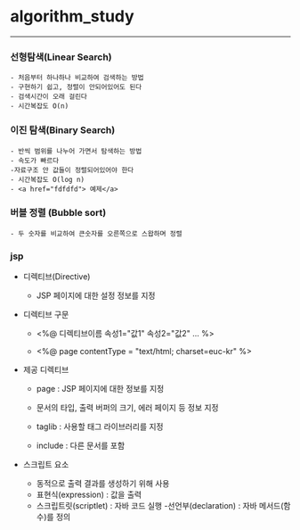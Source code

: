 # algorithm_study
---
### 선형탐색(Linear Search)
    - 처음부터 하나하나 비교하여 검색하는 방법
    - 구현하기 쉽고, 정렬이 안되어있어도 된다
    - 검색시간이 오래 걸린다
    - 시간복잡도 O(n)

### 이진 탐색(Binary Search)
    - 반씩 범위를 나누어 가면서 탐색하는 방법
    - 속도가 빠르다
    -자료구조 안 값들이 정렬되어있어야 한다
    - 시간복잡도 O(log n)
    - <a href="fdfdfd"> 예제</a>


### 버블 정렬 (Bubble sort)
    - 두 숫자를 비교하여 큰숫자를 오른쪽으로 스왑하며 정렬

### jsp

- 디렉티브(Directive)
    - JSP 페이지에 대한 설정 정보를 지정

- 디렉티브 구문

    - <%@ 디렉티브이름 속성1="값1" 속성2="값2" ... %>

    - <%@ page contentType = "text/html; charset=euc-kr" %>

- 제공 디렉티브

    - page : JSP 페이지에 대한 정보를 지정

    - 문서의 타입, 출력 버퍼의 크기, 에러 페이지 등 정보 지정

    - taglib : 사용할 태그 라이브러리를 지정

    - include : 다른 문서를 포함
    
- 스크립트 요소
    - 동적으로 출력 결과를 생성하기 위해 사용
    - 표현식(expression) : 값을 출력
    - 스크립트릿(scriptlet) : 자바 코드 실행
    -선언부(declaration) : 자바 메서드(함수)를 정의
